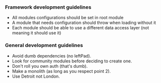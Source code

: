 ### Framework development guidelines

- All modules configurations should be set in root module
- A module that needs configuration should throw when loading without it
- Each module should be able to use a different data access layer
(not meaning it should use it)

### General development guidelines
- Avoid dumb dependencies (no leftPad).
- Look for community modules before deciding to create one.
- Don't roll you own auth (that's dumb).
- Make a monolith (as long as you respect point 2).
- Use Detroit not London.
